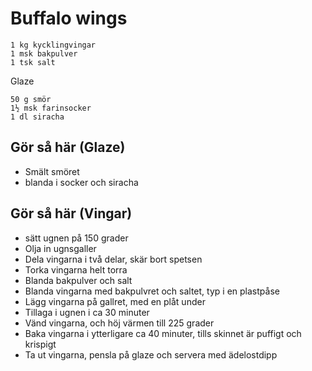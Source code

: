 # Buffalo wings
```
1 kg kycklingvingar
1 msk bakpulver
1 tsk salt
```
Glaze
```
50 g smör
1½ msk farinsocker
1 dl siracha
```
## Gör så här (Glaze)
* Smält smöret
* blanda i socker och siracha

## Gör så här (Vingar)
* sätt ugnen på 150 grader
* Olja in ugnsgaller
* Dela vingarna i två delar, skär bort spetsen
* Torka vingarna helt torra
* Blanda bakpulver och salt
* Blanda vingarna med bakpulvret och saltet, typ i en plastpåse
* Lägg vingarna på gallret, med en plåt under
* Tillaga i ugnen i ca 30 minuter
* Vänd vingarna, och höj värmen till 225 grader
* Baka vingarna i ytterligare ca 40 minuter, tills skinnet är puffigt och krispigt
* Ta ut vingarna, pensla på glaze och servera med ädelostdipp
